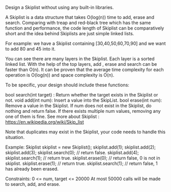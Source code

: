 Design a Skiplist without using any built-in libraries.

A Skiplist is a data structure that takes O(log(n)) time to add, erase and search. Comparing with treap and red-black tree which has the same function and performance, the code length of Skiplist can be comparatively short and the idea behind Skiplists are just simple linked lists.

For example: we have a Skiplist containing [30,40,50,60,70,90] and we want to add 80 and 45 into it.

You can see there are many layers in the Skiplist. Each layer is a sorted linked list. With the help of the top layers, add , erase and search can be faster than O(n). It can be proven that the average time complexity for each operation is O(log(n)) and space complexity is O(n).

To be specific, your design should include these functions:

bool search(int target) : Return whether the target exists in the Skiplist or not.
void add(int num): Insert a value into the SkipList. 
bool erase(int num): Remove a value in the Skiplist. If num does not exist in the Skiplist, do nothing and return false. If there exists multiple num values, removing any one of them is fine.
See more about Skiplist : https://en.wikipedia.org/wiki/Skip_list

Note that duplicates may exist in the Skiplist, your code needs to handle this situation.

Example:
Skiplist skiplist = new Skiplist();
skiplist.add(1);
skiplist.add(2);
skiplist.add(3);
skiplist.search(0);   // return false.
skiplist.add(4);
skiplist.search(1);   // return true.
skiplist.erase(0);    // return false, 0 is not in skiplist.
skiplist.erase(1);    // return true.
skiplist.search(1);   // return false, 1 has already been erased.
 

Constraints:
0 <= num, target <= 20000
At most 50000 calls will be made to search, add, and erase.